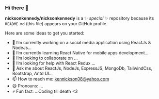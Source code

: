 ### Hi there 👋


**nicksonkennedy/nicksonkennedy** is a ✨ _special_ ✨ repository because its `README.md` (this file) appears on your GitHub profile.

Here are some ideas to get you started:

- 🔭 I’m currently working on a social media application using ReactJs & NodeJs...
- 🌱 I’m currently learning React Native for mobile apps development...
- 👯 I’m looking to collaborate on ...
- 🤔 I’m looking for help with React Redux ...
- 💬 Ask me about ReactJs, NodeJs, ExpressJS, MongoDb, TailwindCss, Bootstrap, Antd UI...
- 📫 How to reach me: kennickson08@yahoo.com
- 😄 Pronouns: ...
- ⚡ Fun fact: ...Coding till death <3
